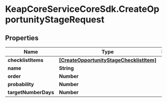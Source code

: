 # KeapCoreServiceCoreSdk.CreateOpportunityStageRequest

## Properties

Name | Type | Description | Notes
------------ | ------------- | ------------- | -------------
**checklistItems** | [**[CreateOpportunityStageChecklistItem]**](CreateOpportunityStageChecklistItem.md) |  | [optional] 
**name** | **String** |  | 
**order** | **Number** |  | 
**probability** | **Number** |  | 
**targetNumberDays** | **Number** |  | 


